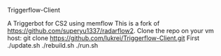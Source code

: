 Triggerflow-Client

A Triggerbot for CS2 using memflow
This is a fork of https://github.com/superyu1337/radarflow2. 
Clone the repo on your vm host: 
git clone https://github.com/lukrei/Triggerflow-Client.git First 
./update.sh 
./rebuild.sh
./run.sh
